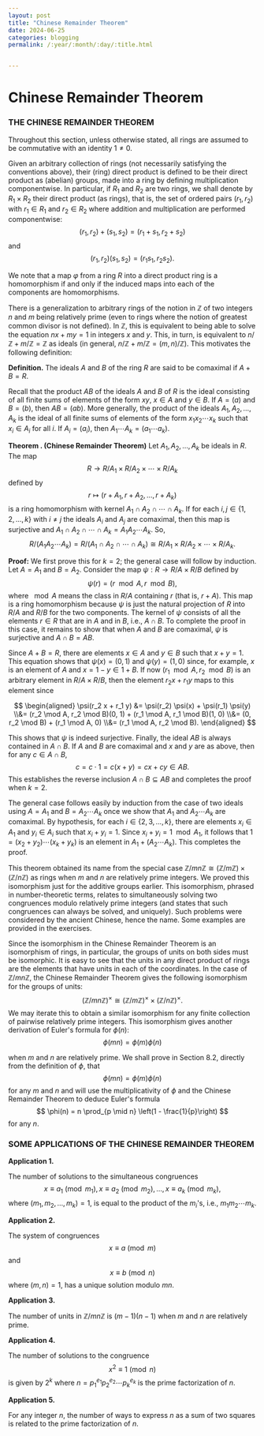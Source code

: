 ```yaml
---
layout: post
title: "Chinese Remainder Theorem"
date: 2024-06-25 
categories: blogging
permalink: /:year/:month/:day/:title.html


---
```


# Chinese Remainder Theorem

### THE CHINESE REMAINDER THEOREM

Throughout this section, unless otherwise stated, all rings are assumed to be commutative with an identity $1 \neq 0$.

Given an arbitrary collection of rings (not necessarily satisfying the conventions above), their (ring) direct product is defined to be their direct product as (abelian) groups, made into a ring by defining multiplication componentwise. In particular, if $R_1$ and $R_2$ are two rings, we shall denote by $R_1 \times R_2$ their direct product (as rings), that is, the set of ordered pairs $(r_1, r_2)$ with $r_1 \in R_1$ and $r_2 \in R_2$ where addition and multiplication are performed componentwise:
$$ (r_1, r_2) + (s_1, s_2) = (r_1 + s_1, r_2 + s_2) $$
and
$$ (r_1, r_2)(s_1, s_2) = (r_1 s_1, r_2 s_2). $$

We note that a map $\varphi$ from a ring $R$ into a direct product ring is a homomorphism if and only if the induced maps into each of the components are homomorphisms.

There is a generalization to arbitrary rings of the notion in $\mathbb{Z}$ of two integers $n$ and $m$ being relatively prime (even to rings where the notion of greatest common divisor is not defined). In $\mathbb{Z}$, this is equivalent to being able to solve the equation $nx + my = 1$ in integers $x$ and $y$. This, in turn, is equivalent to $n/\mathbb{Z} + m/\mathbb{Z} = \mathbb{Z}$ as ideals (in general, $n/\mathbb{Z} + m/\mathbb{Z} = (m, n)/\mathbb{Z}$). This motivates the following definition:

**Definition.**
The ideals $A$ and $B$ of the ring $R$ are said to be comaximal if $A + B = R$.

Recall that the product $AB$ of the ideals $A$ and $B$ of $R$ is the ideal consisting of all finite sums of elements of the form $xy$, $x \in A$ and $y \in B$. If $A = (a)$ and $B = (b)$, then $AB = (ab)$. More generally, the product of the ideals $A_1, A_2, \ldots, A_k$ is the ideal of all finite sums of elements of the form $x_1 x_2 \cdots x_k$ such that $x_i \in A_i$ for all $i$. If $A_i = (a_i)$, then $A_1 \cdots A_k = (a_1 \cdots a_k)$.

**Theorem . (Chinese Remainder Theorem)**
Let $A_1, A_2, \ldots, A_k$ be ideals in $R$. The map
$$ R \to R/A_1 \times R/A_2 \times \cdots \times R/A_k $$
defined by
$$ r \mapsto (r + A_1, r + A_2, \ldots, r + A_k) $$
is a ring homomorphism with kernel $A_1 \cap A_2 \cap \cdots \cap A_k$. If for each $i, j \in \{1, 2, \ldots, k\}$ with $i \neq j$ the ideals $A_i$ and $A_j$ are comaximal, then this map is surjective and $A_1 \cap A_2 \cap \cdots \cap A_k = A_1 A_2 \cdots A_k$. So,
$$ R/(A_1 A_2 \cdots A_k) = R/(A_1 \cap A_2 \cap \cdots \cap A_k) \cong R/A_1 \times R/A_2 \times \cdots \times R/A_k. $$

**Proof:** We first prove this for $k = 2$; the general case will follow by induction.
Let $A = A_1$ and $B = A_2$. Consider the map $\psi : R \to R/A \times R/B$ defined by
$$ \psi(r) = (r \mod A, r \mod B), $$
where $\mod A$ means the class in $R/A$ containing $r$ (that is, $r + A$). This map is a ring homomorphism because $\psi$ is just the natural projection of $R$ into $R/A$ and $R/B$ for the two components. The kernel of $\psi$ consists of all the elements $r \in R$ that are in $A$ and in $B$, i.e., $A \cap B$. To complete the proof in this case, it remains to show that when $A$ and $B$ are comaximal, $\psi$ is surjective and $A \cap B = AB$.

Since $A + B = R$, there are elements $x \in A$ and $y \in B$ such that $x + y = 1$. This equation shows that $\psi(x) = (0, 1)$ and $\psi(y) = (1, 0)$ since, for example, $x$ is an element of $A$ and $x = 1 - y \in 1 + B$. If now $(r_1 \mod A, r_2 \mod B)$ is an arbitrary element in $R/A \times R/B$, then the element $r_2 x + r_1 y$ maps to this element since


$$
\begin{aligned} \psi(r_2 x + r_1 y) &= \psi(r_2) \psi(x) + \psi(r_1) \psi(y) \\&= (r_2 \mod A, r_2 \mod B)(0, 1) + (r_1 \mod A, r_1 \mod B)(1, 0) \\&= (0, r_2 \mod B) + (r_1 \mod A, 0) \\&= (r_1 \mod A, r_2 \mod B). 
\end{aligned}
$$


This shows that $\psi$ is indeed surjective. Finally, the ideal $AB$ is always contained in $A \cap B$. If $A$ and $B$ are comaximal and $x$ and $y$ are as above, then for any $c \in A \cap B$,
$$ c = c \cdot 1 = c(x + y) = cx + cy \in AB. $$
This establishes the reverse inclusion $A \cap B \subseteq AB$ and completes the proof when $k = 2$.



The general case follows easily by induction from the case of two ideals using $A = A_1$ and $B = A_2 \cdots A_k$ once we show that $A_1$ and $A_2 \cdots A_k$ are comaximal. By hypothesis, for each $i \in \{2, 3, \ldots, k\}$, there are elements $x_i \in A_1$ and $y_i \in A_i$ such that $x_i + y_i = 1$. Since $x_i + y_i = 1 \mod A_1$, it follows that $1 = (x_2 + y_2) \cdots (x_k + y_k)$ is an element in $A_1 + (A_2 \cdots A_k)$. This completes the proof.

This theorem obtained its name from the special case $\mathbb{Z}/mn\mathbb{Z} \cong (\mathbb{Z}/m\mathbb{Z}) \times (\mathbb{Z}/n\mathbb{Z})$ as rings when $m$ and $n$ are relatively prime integers. We proved this isomorphism just for the additive groups earlier. This isomorphism, phrased in number-theoretic terms, relates to simultaneously solving two congruences modulo relatively prime integers (and states that such congruences can always be solved, and uniquely). Such problems were considered by the ancient Chinese, hence the name. Some examples are provided in the exercises.

Since the isomorphism in the Chinese Remainder Theorem is an isomorphism of rings, in particular, the groups of units on both sides must be isomorphic. It is easy to see that the units in any direct product of rings are the elements that have units in each of the coordinates. In the case of $\mathbb{Z}/mn\mathbb{Z}$, the Chinese Remainder Theorem gives the following isomorphism for the groups of units:
$$ (\mathbb{Z}/mn\mathbb{Z})^\times \cong (\mathbb{Z}/m\mathbb{Z})^\times \times (\mathbb{Z}/n\mathbb{Z})^\times. $$
We may iterate this to obtain a similar isomorphism for any finite collection of pairwise relatively prime integers. This isomorphism gives another derivation of Euler's formula for $\phi(n)$:
$$ \phi(mn) = \phi(m) \phi(n) $$

when $m$ and $n$ are relatively prime. We shall prove in Section 8.2, directly from the definition of $\phi$, that
$$\phi(mn) = \phi(m)\phi(n)$$ 
for any $m$ and $n$ and will use the multiplicativity of $\phi$ and the Chinese Remainder Theorem to deduce Euler's formula
$$ \phi(n) = n \prod_{p \mid n} \left(1 - \frac{1}{p}\right) $$
for any $n$.

### SOME APPLICATIONS OF THE CHINESE REMAINDER THEOREM

**Application 1.**

The number of solutions to the simultaneous congruences
$$ x \equiv a_1 \pmod{m_1}, \, x \equiv a_2 \pmod{m_2}, \, \ldots, \, x \equiv a_k \pmod{m_k}, $$
where $(m_1, m_2, \ldots, m_k) = 1$, is equal to the product of the $m_i$'s, i.e., $m_1 m_2 \cdots m_k$.

**Application 2.**

The system of congruences
$$ x \equiv a \pmod{m} $$
and
$$ x \equiv b \pmod{n} $$
where $(m, n) = 1$, has a unique solution modulo $mn$.

**Application 3.**

The number of units in $\mathbb{Z}/mn\mathbb{Z}$ is $(m-1)(n-1)$ when $m$ and $n$ are relatively prime.

**Application 4.**

The number of solutions to the congruence
$$ x^2 \equiv 1 \pmod{n} $$
is given by $2^k$ where $n = p_1^{e_1} p_2^{e_2} \cdots p_k^{e_k}$ is the prime factorization of $n$.

**Application 5.**

For any integer $n$, the number of ways to express $n$ as a sum of two squares is related to the prime factorization of $n$.